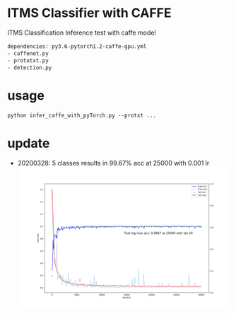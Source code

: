 # ITMS Classifier with CAFFE
ITMS Classification 
Inference test with caffe model

```angular2html
dependencies: py3.6-pytorch1.2-caffe-gpu.yml
- caffenet.py
- prototxt.py
- detection.py
```
# usage
```angular2html
python infer_caffe_with_pyTorch.py --protxt ...

```
# update
- 20200328: 5 classes results in 99.67% acc at 25000 with 0.001 lr 
![](./images/train_20200328_itms_lr0001.png)
 
